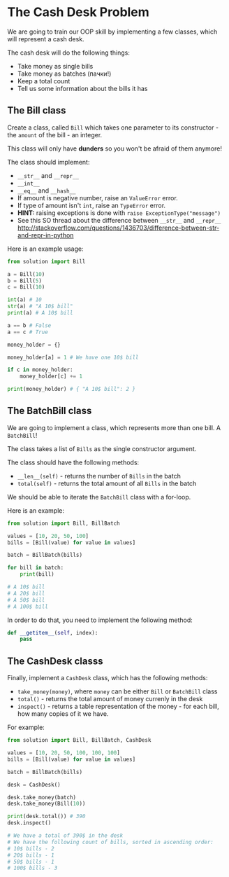 # The Cash Desk Problem

We are going to train our OOP skill by implementing a few classes, which will represent a cash desk.

The cash desk will do the following things:

* Take money as single bills
* Take money as batches (пачки!)
* Keep a total count
* Tell us some information about the bills it has

## The Bill class

Create a class, called `Bill` which takes one parameter to its constructor - the `amount` of the bill - an integer.

This class will only have **dunders** so you won't be afraid of them anymore!

The class should implement:

* `__str__` and `__repr__`
* `__int__`
* `__eq__` and `__hash__`
* If amount is negative number, raise an `ValueError` error.
* If type of amount isn't `int`, raise an `TypeError` error.
* **HINT:** raising exceptions is done with `raise ExceptionType("message")`
* See this SO thread about the difference between `__str__` and `__repr__`
http://stackoverflow.com/questions/1436703/difference-between-str-and-repr-in-python

Here is an example usage:

```python
from solution import Bill

a = Bill(10)
b = Bill(5)
c = Bill(10)

int(a) # 10
str(a) # "A 10$ bill"
print(a) # A 10$ bill

a == b # False
a == c # True

money_holder = {}

money_holder[a] = 1 # We have one 10$ bill

if c in money_holder:
    money_holder[c] += 1

print(money_holder) # { "A 10$ bill": 2 }
```


## The BatchBill class

We are going to implement a class, which represents more than one bill. A `BatchBill`!

The class takes a list of `Bills` as the single constructor argument.

The class should have the following methods:

* `__len__(self)` - returns the number of `Bills` in the batch
* `total(self)` - returns the total amount of all `Bills` in the batch

We should be able to iterate the `BatchBill` class with a for-loop.

Here is an example:

```python
from solution import Bill, BillBatch

values = [10, 20, 50, 100]
bills = [Bill(value) for value in values]

batch = BillBatch(bills)

for bill in batch:
    print(bill)

# A 10$ bill
# A 20$ bill
# A 50$ bill
# A 100$ bill
```

In order to do that, you need to implement the following method:

```python
def __getitem__(self, index):
    pass
```

## The CashDesk classs

Finally, implement a `CashDesk` class, which has the following methods:

* `take_money(money)`, where `money` can be either `Bill` or `BatchBill` class
* `total()` - returns the total amount of money currenly in the desk
* `inspect()` - returns a table representation of the money - for each bill, how many copies of it we have.

For example:

```python
from solution import Bill, BillBatch, CashDesk

values = [10, 20, 50, 100, 100, 100]
bills = [Bill(value) for value in values]

batch = BillBatch(bills)

desk = CashDesk()

desk.take_money(batch)
desk.take_money(Bill(10))

print(desk.total()) # 390
desk.inspect()

# We have a total of 390$ in the desk
# We have the following count of bills, sorted in ascending order:
# 10$ bills - 2
# 20$ bills - 1
# 50$ bills - 1
# 100$ bills - 3

```

